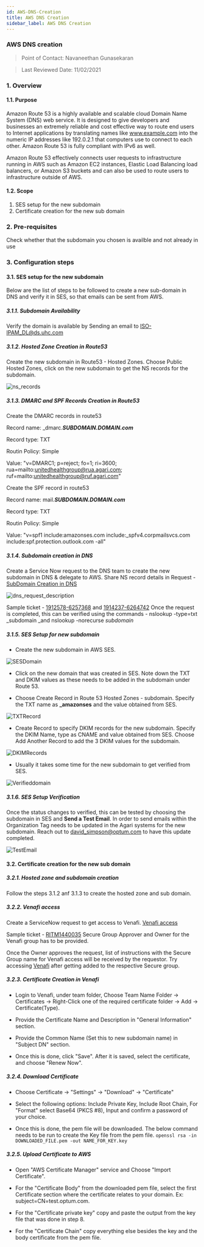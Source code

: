 ```yaml
---
id: AWS-DNS-Creation
title: AWS DNS Creation
sidebar_label: AWS DNS Creation
---
```


### AWS DNS creation

> Point of Contact: Navaneethan Gunasekaran

> Last Reviewed Date: 11/02/2021

### 1. Overview
#### 1.1. Purpose

   Amazon Route 53 is a highly available and scalable cloud Domain Name System (DNS) web service. It is designed to give developers and businesses an extremely reliable and cost effective way to route end users to Internet applications by translating names like www.example.com into the numeric IP addresses like 192.0.2.1 that computers use to connect to each other. Amazon Route 53 is fully compliant with IPv6 as well.

   Amazon Route 53 effectively connects user requests to infrastructure running in AWS such as Amazon EC2 instances, Elastic Load Balancing load balancers, or Amazon S3 buckets and can also be used to route users to infrastructure outside of AWS. 
   
#### 1.2. Scope

   1) SES setup for the new subdomain
   2) Certificate creation for the new sub domain

### 2. Pre-requisites
   
   Check whether that the subdomain you chosen is availble and not already in use
   
### 3. Configuration steps

#### 3.1. SES setup for the new subdomain

Below are the list of steps to be followed to create a new sub-domain in DNS and verify it in SES, so that emails can be sent from AWS.

##### 3.1.1. Subdomain Availability 
   
   Verify the domain is available by Sending an email to ISO-IPAM_DL@ds.uhc.com                                     

##### 3.1.2. Hosted Zone Creation in Route53

   Create the new subdomain in Route53 - Hosted Zones. Choose Public Hosted Zones, click on the new subdomain to get the NS records for the subdomain.

![ns_records](../../static/img/NSRecords.JPG)

##### 3.1.3. DMARC and SPF Records Creation in Route53
   Create the DMARC records in route53 

   Record name: _dmarc.***SUBDOMAIN.DOMAIN.com***

   Record type: TXT

   Routin Policy: Simple

   Value: "v=DMARC1; p=reject; fo=1; ri=3600; rua=mailto:unitedhealthgroup@rua.agari.com; ruf=mailto:unitedhealthgroup@ruf.agari.com"

   Create the SPF record in route53 

   Record name: mail.***SUBDOMAIN.DOMAIN.com***

   Record type: TXT

   Routin Policy: Simple
   
   Value: "v=spf1 include:amazonses.com include:_spfv4.corpmailsvcs.com include:spf.protection.outlook.com -all"
   

##### 3.1.4. Subdomain creation in DNS

   Create a Service Now request to the DNS team to create the new subdomain in DNS & delegate to AWS.
   Share NS record details in Request - [SubDomain Creation in DNS](https://servicecatalog.uhc.com/sc/catalog.product.aspx?product_id=InfrastructureEngineeringEngagement)  
                          
![dns_request_description](../../static/img/dns_request_description.JPG)

Sample ticket - [1912578-6257368](https://servicecatalog.uhc.com/sc/checkout.summary.aspx?order_number=1912578&showOrder=true&system_created=0%3e) and [1914237-6264742](https://servicecatalog.uhc.com/sc/checkout.summary.aspx?order_number=1914237&showOrder=true&system_created=0%3e)
Once the request is completed, this can be verified using the commands - nslookup -type=txt _subdomain _and nslookup -norecurse _subdomain_

##### 3.1.5. SES Setup for new subdomain 

* Create the new subdomain in AWS SES. 

![SESDomain](../../static/img/SESDomain.jpg)

* Click on the new domain that was created in SES. Note down the TXT and DKIM values as these needs to be added in the subdomain under Route 53. 

* Choose Create Record in Route 53 Hosted Zones - subdomain. Specify the TXT name as **_amazonses** and the value obtained from SES.

![TXTRecord](../../static/img/TXTRecord.jpg)

* Create Record to specify DKIM records for the new subdomain. Specify the DKIM Name, type as CNAME and value obtained from SES. Choose Add Another Record to add the 3 DKIM values for the subdomain.

![DKIMRecords](../../static/img/DKIMRecords.jpg)

* Usually it takes some time for the new subdomain to get verified from SES.

![Verifieddomain](../../static/img/Verifieddomain.jpg)

##### 3.1.6. SES Setup Verification

Once the status changes to verified, this can be tested by choosing the subdomain in SES and **Send a Test Email**. In order to send emails within the Organization Tag needs to be updated in the Agari systems for the new subdomain. Reach out to david_simpson@optum.com to have this update completed. 

![TestEmail](../../static/img/TestEmail.jpg)


#### 3.2. Certificate creation for the new sub domain

##### 3.2.1. Hosted zone and subdomain creation

   Follow the steps 3.1.2 anf 3.1.3 to create the hosted zone and sub domain.

##### 3.2.2. Venafi access

Create a ServiceNow request to get access to Venafi. [Venafi access](https://optum.service-now.com/itss2/?id=sc_cat_item&sys_id=0f703319db8abb0098e940ceaa961946&sysparm_category=994ca5541b24ffc0c04c0d076e4bcb03)

Sample ticket - [RITM1440035](https://optum.service-now.com/itss2?id=itss2_ritm_form&table=sc_req_item&sys_id=f7b612ebdb80705c2336e7970596192d&view=ess)
Secure Group Approver and Owner for the Venafi group has to be provided.

Once the Owner approves the request, list of instructions with the Secure Group name for Venafi access will be received by the requestor. Try accessing [Venafi](https://certificateservices.optum.com/vedadmin/Login.aspx?auto=1) after getting added to the respective Secure group.

##### 3.2.3. Certificate Creation in Venafi

* Login to Venafi, under team folder, Choose Team Name Folder -> Certificates -> Right-Click one of the required certificate folder -> Add -> Certificate(Type).

* Provide the Certificate Name and Description in "General Information" section.

* Provide the Common Name (Set this to new subdomain name) in "Subject DN" section.

* Once this is done, click "Save". After it is saved, select the certificate, and choose "Renew Now".

##### 3.2.4. Download Certificate

* Choose  Certificate -> "Settings" -> "Download" -> "Certificate"

* Select the following options: Include Private Key, Include Root Chain, For "Format" select Base64 (PKCS #8), Input and confirm a password of your choice.

* Once this is done, the pem file will be downloaded. The below command needs to be run to create the Key file from the pem file.
`openssl rsa -in DOWNLOADED_FILE.pem -out NAME_FOR_KEY.key`

##### 3.2.5. Upload Certificate to AWS

* Open "AWS Certificate Manager" service and Choose "Import Certificate".

* For the "Certificate Body" from the downloaded pem file, select the first Certificate section where the certificate relates to your domain. Ex: subject=CN=test.optum.com.

* For the "Certificate private key" copy and paste the output from the key file that was done in step 8.

* For the "Certificate Chain" copy everything else besides the key and the body certificate from the pem file.

